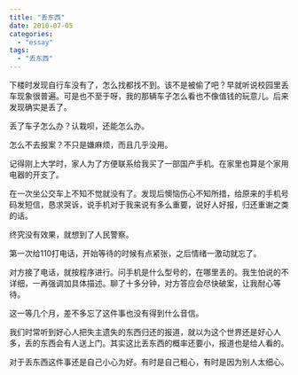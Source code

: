 ```yaml
---
title: "丢东西"
date: 2010-07-05
categories: 
  - "essay"
tags: 
  - "丢东西"
---
```


下楼时发现自行车没有了，怎么找都找不到。该不是被偷了吧？早就听说校园里丢车现象很普遍。可是也不至于呀，我的那辆车子怎么看也不像值钱的玩意儿。后来发现确实是丢了。

丢了车子怎么办？认栽呗，还能怎么办。

怎么不去报案？不只是嫌麻烦，而且几乎没用。

记得刚上大学时，家人为了方便联系给我买了一部国产手机。在家里也算是个家用电器的开支了。

在一次坐公交车上不知不觉就没有了。发现后懊恼伤心不知所措，给原来的手机号码发短信，恳求哭诉，说手机对于我来说有多么重要，说好人好报，归还重谢之类的话。

终究没有效果，就想到了人民警察。

第一次给110打电话，开始等待的时候有点紧张，之后情绪一激动就忘了。

对方接了电话，就按程序进行。问手机是什么型号的，在哪里丢的。我生怕说的不详细，一再强调加具体描述。聊了十多分钟，对方答应会尽快破案，让我耐心等待。

这一等几个月，差不多忘了这件事也没有得到什么音信。

我们时常听到好心人把失主遗失的东西归还的报道，就以为这个世界还是好心人多，丢的东西会有人送上门。其实这比丢东西的概率还要小，报道也是给人看的。

对于丢东西这件事还是自己小心为好。有时是自己粗心，有时是因为别人太细心。
